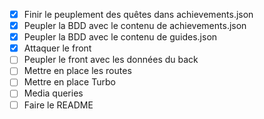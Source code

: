- [x] Finir le peuplement des quêtes dans achievements.json
- [x] Peupler la BDD avec le contenu de achievements.json
- [x] Peupler la BDD avec le contenu de guides.json
- [x] Attaquer le front
- [ ] Peupler le front avec les données du back
- [ ] Mettre en place les routes
- [ ] Mettre en place Turbo
- [ ] Media queries
- [ ] Faire le README
